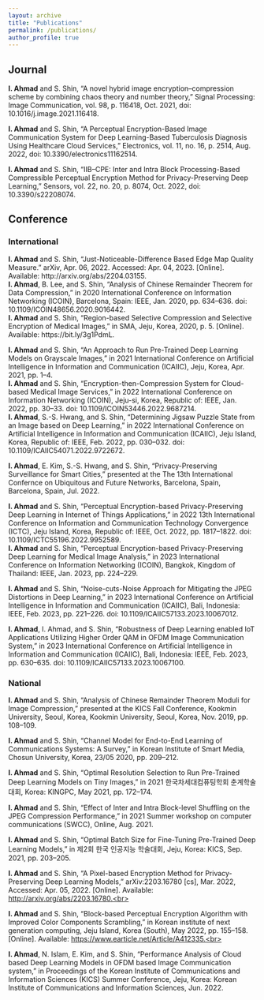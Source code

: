 ```yaml
---
layout: archive
title: "Publications"
permalink: /publications/
author_profile: true
---
```


<h2>Journal</h2>
<b>I. Ahmad</b> and S. Shin, “A novel hybrid image encryption–compression scheme by combining chaos theory and number theory,” Signal Processing: Image Communication, vol. 98, p. 116418, Oct. 2021, doi: 10.1016/j.image.2021.116418.<br>

<b>I. Ahmad</b> and S. Shin, “A Perceptual Encryption-Based Image Communication System for Deep Learning-Based Tuberculosis Diagnosis Using Healthcare Cloud Services,” Electronics, vol. 11, no. 16, p. 2514, Aug. 2022, doi: 10.3390/electronics11162514.<br>

<b>I. Ahmad</b> and S. Shin, “IIB–CPE: Inter and Intra Block Processing-Based Compressible Perceptual Encryption Method for Privacy-Preserving Deep Learning,” Sensors, vol. 22, no. 20, p. 8074, Oct. 2022, doi: 10.3390/s22208074.<br>

<h2>Conference</h2>
<h3>International</h3>
<b>I. Ahmad</b> and S. Shin, “Just-Noticeable-Difference Based Edge Map Quality Measure.” arXiv, Apr. 06, 2022. Accessed: Apr. 04, 2023. [Online]. Available: http://arxiv.org/abs/2204.03155.<br>
<b>I. Ahmad</b>, B. Lee, and S. Shin, “Analysis of Chinese Remainder Theorem for Data Compression,” in 2020 International Conference on Information Networking (ICOIN), Barcelona, Spain: IEEE, Jan. 2020, pp. 634–636. doi: 10.1109/ICOIN48656.2020.9016442.<br>
<b>I. Ahmad</b> and S. Shin, “Region-based Selective Compression and Selective Encryption of Medical Images,” in SMA, Jeju, Korea, 2020, p. 5. [Online]. Available: https://bit.ly/3g1PdmL.<br>

<b>I. Ahmad</b> and S. Shin, “An Approach to Run Pre-Trained Deep Learning Models on Grayscale Images,” in 2021 International Conference on Artificial Intelligence in Information and Communication (ICAIIC), Jeju, Korea, Apr. 2021, pp. 1–4.<br>
<b>I. Ahmad</b> and S. Shin, “Encryption-then-Compression System for Cloud-based Medical Image Services,” in 2022 International Conference on Information Networking (ICOIN), Jeju-si, Korea, Republic of: IEEE, Jan. 2022, pp. 30–33. doi: 10.1109/ICOIN53446.2022.9687214.<br>
<b>I. Ahmad</b>, S.-S. Hwang, and S. Shin, “Determining Jigsaw Puzzle State from an Image based on Deep Learning,” in 2022 International Conference on Artificial Intelligence in Information and Communication (ICAIIC), Jeju Island, Korea, Republic of: IEEE, Feb. 2022, pp. 030–032. doi: 10.1109/ICAIIC54071.2022.9722672.<br>

<b>I. Ahmad</b>, E. Kim, S.-S. Hwang, and S. Shin, “Privacy-Preserving Surveillance for Smart Cities,” presented at the The 13th International Confernce on Ubiquitous and Future Networks, Barcelona, Spain, Barcelona, Spain, Jul. 2022.<br>

<b>I. Ahmad</b> and S. Shin, “Perceptual Encryption-based Privacy-Preserving Deep Learning in Internet of Things Applications,” in 2022 13th International Conference on Information and Communication Technology Convergence (ICTC), Jeju Island, Korea, Republic of: IEEE, Oct. 2022, pp. 1817–1822. doi: 10.1109/ICTC55196.2022.9952589.<br>
<b>I. Ahmad</b> and S. Shin, “Perceptual Encryption-based Privacy-Preserving Deep Learning for Medical Image Analysis,” in 2023 International Conference on Information Networking (ICOIN), Bangkok, Kingdom of Thailand: IEEE, Jan. 2023, pp. 224–229.<br>

<b>I. Ahmad</b> and S. Shin, “Noise-cuts-Noise Approach for Mitigating the JPEG Distortions in Deep Learning,” in 2023 International Conference on Artificial Intelligence in Information and Communication (ICAIIC), Bali, Indonesia: IEEE, Feb. 2023, pp. 221–226. doi: 10.1109/ICAIIC57133.2023.10067012.<br>

<b>I. Ahmad</b>, I. Ahmad, and S. Shin, “Robustness of Deep Learning enabled IoT Applications Utilizing Higher Order QAM in OFDM Image Communication System,” in 2023 International Conference on Artificial Intelligence in Information and Communication (ICAIIC), Bali, Indonesia: IEEE, Feb. 2023, pp. 630–635. doi: 10.1109/ICAIIC57133.2023.10067100.<br>

<h3>National</h3>
<b>I. Ahmad</b> and S. Shin, “Analysis of Chinese Remainder Theorem Moduli for Image Compression,” presented at the KICS Fall Conference, Kookmin University, Seoul, Korea, Kookmin University, Seoul, Korea, Nov. 2019, pp. 108–109.<br>

<b>I. Ahmad</b> and S. Shin, “Channel Model for End-to-End Learning of Communications Systems: A Survey,” in Korean Institute of Smart Media, Chosun University, Korea, 23/05 2020, pp. 209–212.<br>

<b>I. Ahmad</b> and S. Shin, “Optimal Resolution Selection to Run Pre-Trained Deep Learning Models on Tiny Images,” in 2021 한국차세대컴퓨팅학회 춘계학술대회, Korea: KINGPC, May 2021, pp. 172–174.<br>

<b>I. Ahmad</b> and S. Shin, “Effect of Inter and Intra Block-level Shuffling on the JPEG Compression Performance,” in 2021 Summer workshop on computer communications (SWCC), Online, Aug. 2021.<br>

<b>I. Ahmad</b> and S. Shin, “Optimal Batch Size for Fine-Tuning Pre-Trained Deep Learning Models,” in 제2회 한국 인공지능 학술대회, Jeju, Korea: KICS, Sep. 2021, pp. 203–205.<br>

<b>I. Ahmad</b> and S. Shin, “A Pixel-based Encryption Method for Privacy-Preserving Deep Learning Models,” arXiv:2203.16780 [cs], Mar. 2022, Accessed: Apr. 05, 2022. [Online]. Available: http://arxiv.org/abs/2203.16780.<br>

<b>I. Ahmad</b> and S. Shin, “Block-based Perceptual Encryption Algorithm with Improved Color Components Scrambling,” in Korean institute of next generation computing, Jeju Island, Korea (South), May 2022, pp. 155–158. [Online]. Available: https://www.earticle.net/Article/A412335.<br>


<b>I. Ahmad</b>, N. Islam, E. Kim, and S. Shin, “Performance Analysis of Cloud based Deep Learning Models in OFDM based Image Communication system,” in Proceedings of the Korean Institute of Communications and Information Sciences (KICS) Summer Conference, Jeju, Korea: Korean Institute of Communications and Information Sciences, Jun. 2022.<br>
